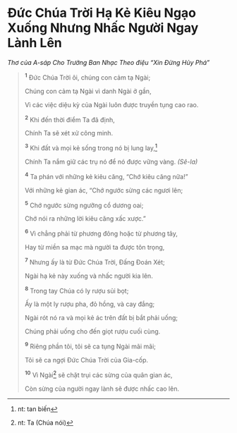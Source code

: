 # Ðức Chúa Trời Hạ Kẻ Kiêu Ngạo Xuống Nhưng Nhấc Người Ngay Lành Lên

_Thơ của A-sáp Cho Trưởng Ban Nhạc Theo điệu “Xin Ðừng Hủy Phá”_

> <sup><b>1</b></sup> Ðức Chúa Trời ôi, chúng con cảm tạ Ngài;
>
> Chúng con cảm tạ Ngài vì danh Ngài ở gần,
>
> Vì các việc diệu kỳ của Ngài luôn được truyền tụng cao rao.
>
> <sup><b>2</b></sup> Khi đến thời điểm Ta đã định,
>
> Chính Ta sẽ xét xử công minh.
>
> <sup><b>3</b></sup> Khi đất và mọi kẻ sống trong nó bị lung lay,[^1-049e51c8-615f-4044-b4ab-1baadbdbd27b]
>
> Chính Ta nắm giữ các trụ nó để nó được vững vàng. _(Sê-la)_
>
> <sup><b>4</b></sup> Ta phán với những kẻ kiêu căng, “Chớ kiêu căng nữa!”
>
> Với những kẻ gian ác, “Chớ ngước sừng các ngươi lên;
>
> <sup><b>5</b></sup> Chớ ngước sừng ngưỡng cổ dương oai;
>
> Chớ nói ra những lời kiêu căng xấc xược.”
>
> <sup><b>6</b></sup> Vì chẳng phải từ phương đông hoặc từ phương tây,
>
> Hay từ miền sa mạc mà người ta được tôn trọng,
>
> <sup><b>7</b></sup> Nhưng ấy là từ Ðức Chúa Trời, Ðấng Ðoán Xét;
>
> Ngài hạ kẻ này xuống và nhấc người kia lên.
>
> <sup><b>8</b></sup> Trong tay Chúa có ly rượu sủi bọt;
>
> Ấy là một ly rượu pha, đỏ hồng, và cay đắng;
>
> Ngài rót nó ra và mọi kẻ ác trên đất bị bắt phải uống;
>
> Chúng phải uống cho đến giọt rượu cuối cùng.
>
> <sup><b>9</b></sup> Riêng phần tôi, tôi sẽ ca tụng Ngài mãi mãi;
>
> Tôi sẽ ca ngợi Ðức Chúa Trời của Gia-cốp.
>
> <sup><b>10</b></sup> Vì Ngài[^2-049e51c8-615f-4044-b4ab-1baadbdbd27b] sẽ chặt trụi các sừng của quân gian ác,
>
> Còn sừng của người ngay lành sẽ được nhấc cao lên.

[^1-049e51c8-615f-4044-b4ab-1baadbdbd27b]: nt: tan biến

[^2-049e51c8-615f-4044-b4ab-1baadbdbd27b]: nt: Ta (Chúa nói)
